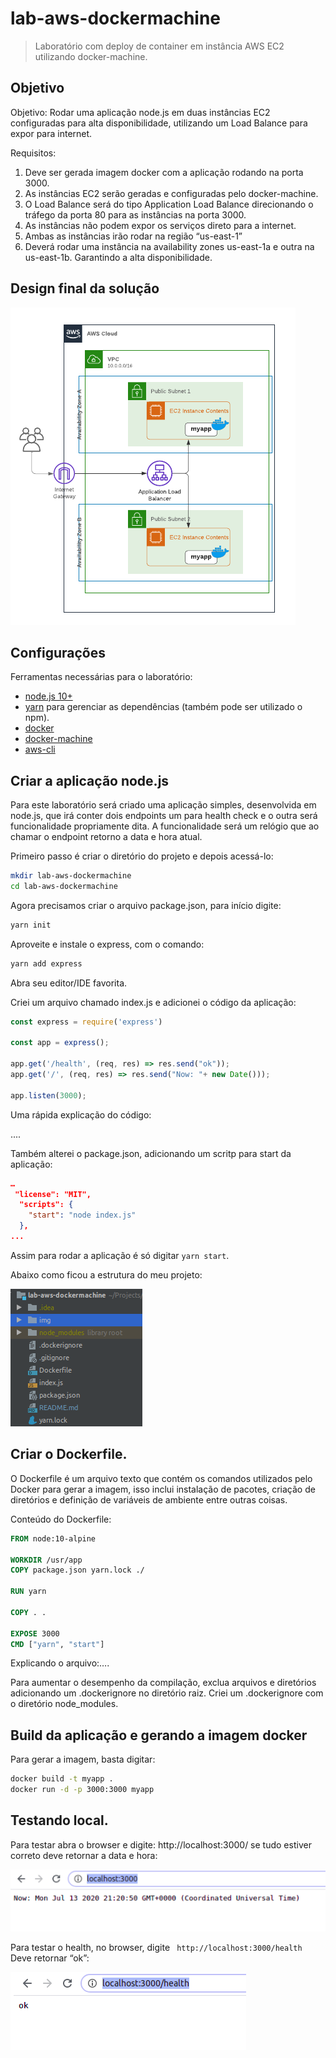 # lab-aws-dockermachine
> Laboratório com deploy de container em instância AWS EC2 utilizando docker-machine.


## Objetivo

Objetivo: Rodar uma aplicação node.js em duas instâncias EC2 configuradas para alta disponibilidade, utilizando um Load Balance para expor para internet.

Requisitos:
1. Deve ser gerada imagem docker com a aplicação rodando na porta 3000.
2. As instâncias EC2 serão geradas e configuradas pelo docker-machine.
3. O Load Balance será do tipo Application Load Balance direcionando o tráfego da porta 80 para as instâncias na porta 3000.
4. As instâncias não podem expor os serviços direto para a internet.
5. Ambas as instâncias irão rodar na região “us-east-1”
6. Deverá rodar uma instância na availability zones us-east-1a e outra na us-east-1b. Garantindo a alta disponibilidade.

## Design final da solução

![](./img/AWS.png)


## Configurações

Ferramentas necessárias para o laboratório:
- [node.js 10+](https://nodejs.org/en/download/)
- [yarn](https://classic.yarnpkg.com/en/docs/install/) para gerenciar as dependências (também pode ser utilizado o npm).
- [docker](https://docs.docker.com/engine/install/)
- [docker-machine](https://docs.docker.com/machine/install-machine/)
- [aws-cli](https://docs.aws.amazon.com/cli/latest/userguide/install-cliv2.html)

## Criar a aplicação node.js
Para este laboratório será criado uma aplicação simples, desenvolvida em node.js, que irá conter dois endpoints um para health check e o outra será funcionalidade propriamente dita. A funcionalidade será um relógio que ao chamar o endpoint retorno a data e hora atual.

Primeiro passo é criar o diretório do projeto e depois acessá-lo:
```sh
mkdir lab-aws-dockermachine
cd lab-aws-dockermachine
```  

Agora precisamos criar o arquivo package.json, para início digite: 

```sh
yarn init
```

Aproveite e instale o express, com  o comando:

```sh
yarn add express
```


Abra seu editor/IDE favorita.

Criei um arquivo chamado index.js e adicionei o código da aplicação:

```javascript
const express = require('express')

const app = express();

app.get('/health', (req, res) => res.send("ok"));
app.get('/', (req, res) => res.send("Now: "+ new Date()));

app.listen(3000);
```

Uma rápida explicação do código:

....

Também alterei o package.json, adicionando um scritp para start da aplicação:

```json
…
 "license": "MIT",
  "scripts": {
    "start": "node index.js"
  },
...
```
Assim para rodar a aplicação é só digitar ``` yarn start ```.

Abaixo como ficou a estrutura do meu projeto:

![](./img/project.png) 



## Criar o Dockerfile.

O Dockerfile é um arquivo texto que contém os comandos utilizados pelo Docker para gerar a imagem, isso inclui instalação de pacotes, criação de diretórios e definição de variáveis de ambiente entre outras coisas. 

Conteúdo do Dockerfile:

```Dockerfile
FROM node:10-alpine

WORKDIR /usr/app
COPY package.json yarn.lock ./

RUN yarn

COPY . .

EXPOSE 3000
CMD ["yarn", "start"]
```

Explicando o arquivo:….

Para aumentar o desempenho da compilação, exclua arquivos e diretórios adicionando um .dockerignore no diretório raiz. 
Criei um .dockerignore com o diretório node_modules.


## Build da aplicação e gerando a imagem docker

Para gerar a imagem, basta digitar:


```sh
docker build -t myapp .
docker run -d -p 3000:3000 myapp
```


## Testando local.

Para testar abra o browser e digite: http://localhost:3000/ se tudo estiver correto deve retornar a data e hora:

![](./img/app-datahora.png) 

Para testar o health, no browser, digite ``` http://localhost:3000/health``` Deve retornar “ok”:

![](./img/app-health.png) 

